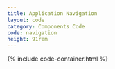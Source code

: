 ```yaml
---
title: Application Navigation
layout: code
category: Components Code
code: navigation
height: 91rem
---
```


{% include code-container.html %}
